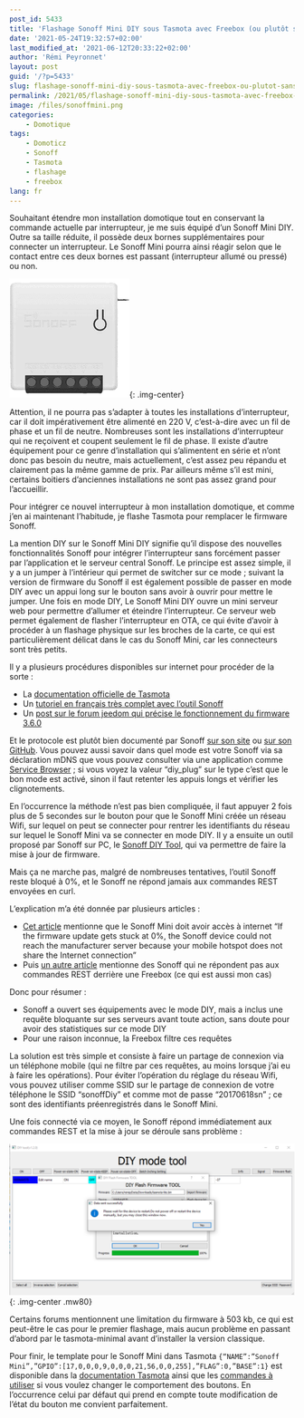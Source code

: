 ```yaml
---
post_id: 5433
title: 'Flashage Sonoff Mini DIY sous Tasmota avec Freebox (ou plutôt sans)'
date: '2021-05-24T19:32:57+02:00'
last_modified_at: '2021-06-12T20:33:22+02:00'
author: 'Rémi Peyronnet'
layout: post
guid: '/?p=5433'
slug: flashage-sonoff-mini-diy-sous-tasmota-avec-freebox-ou-plutot-sans
permalink: /2021/05/flashage-sonoff-mini-diy-sous-tasmota-avec-freebox-ou-plutot-sans/
image: /files/sonoffmini.png
categories:
    - Domotique
tags:
    - Domoticz
    - Sonoff
    - Tasmota
    - flashage
    - freebox
lang: fr
---
```


Souhaitant étendre mon installation domotique tout en conservant la commande actuelle par interrupteur, je me suis équipé d’un Sonoff Mini DIY. Outre sa taille réduite, il possède deux bornes supplémentaires pour connecter un interrupteur. Le Sonoff Mini pourra ainsi réagir selon que le contact entre ces deux bornes est passant (interrupteur allumé ou pressé) ou non.

![](/files/sonoffmini.png){: .img-center}

Attention, il ne pourra pas s’adapter à toutes les installations d’interrupteur, car il doit impérativement être alimenté en 220 V, c’est-à-dire avec un fil de phase et un fil de neutre. Nombreuses sont les installations d’interrupteur qui ne reçoivent et coupent seulement le fil de phase. Il existe d’autre équipement pour ce genre d’installation qui s’alimentent en série et n’ont donc pas besoin du neutre, mais actuellement, c’est assez peu répandu et clairement pas la même gamme de prix. Par ailleurs même s’il est mini, certains boitiers d’anciennes installations ne sont pas assez grand pour l’accueillir.

Pour intégrer ce nouvel interrupteur à mon installation domotique, et comme j’en ai maintenant l’habitude, je flashe Tasmota pour remplacer le firmware Sonoff.

La mention DIY sur le Sonoff Mini DIY signifie qu’il dispose des nouvelles fonctionnalités Sonoff pour intégrer l’interrupteur sans forcément passer par l’application et le serveur central Sonoff. Le principe est assez simple, il y a un jumper à l’intérieur qui permet de switcher sur ce mode ; suivant la version de firmware du Sonoff il est également possible de passer en mode DIY avec un appui long sur le bouton sans avoir à ouvrir pour mettre le jumper. Une fois en mode DIY, Le Sonoff Mini DIY ouvre un mini serveur web pour permettre d’allumer et éteindre l’interrupteur. Ce serveur web permet également de flasher l’interrupteur en OTA, ce qui évite d’avoir à procéder à un flashage physique sur les broches de la carte, ce qui est particulièrement délicat dans le cas du Sonoff Mini, car les connecteurs sont très petits.

Il y a plusieurs procédures disponibles sur internet pour procéder de la sorte :

- La [documentation officielle de Tasmota](https://tasmota.github.io/docs/Sonoff-DIY/)
- Un [tutoriel en français très complet avec l’outil Sonoff](https://www.nextdom.org/forum/projets-divers/tuto-flash-sonoff-mini-sous-tasmota/)
- Un [post sur le forum jeedom qui précise le fonctionnement du firmware 3.6.0](http://jeedom.sigalou-domotique.fr/sonoff-diy-depuis-firmware-3-6-0)

Et le protocole est plutôt bien documenté par Sonoff [sur son site](http://developers.sonoff.tech/sonoff-diy-mode-api-protocol.html#Device-mDNS-Service-Info-Publish-Process) ou [sur son GitHub](https://github.com/itead/Sonoff_Devices_DIY_Tools/blob/master/SONOFF%20DIY%20MODE%20Protocol%20Doc%20v2.0%20Doc.pdf). Vous pouvez aussi savoir dans quel mode est votre Sonoff via sa déclaration mDNS que vous pouvez consulter via une application comme [Service Browser](https://play.google.com/store/apps/details?id=com.druk.servicebrowser&hl=fr&gl=US) ; si vous voyez la valeur “diy\_plug” sur le type c’est que le bon mode est activé, sinon il faut retenter les appuis longs et vérifier les clignotements.

En l’occurrence la méthode n’est pas bien compliquée, il faut appuyer 2 fois plus de 5 secondes sur le bouton pour que le Sonoff Mini créée un réseau Wifi, sur lequel on peut se connecter pour rentrer les identifiants du réseau sur lequel le Sonoff Mini va se connecter en mode DIY. Il y a ensuite un outil proposé par Sonoff sur PC, le [Sonoff DIY Tool](https://github.com/itead/Sonoff_Devices_DIY_Tools/tree/master/tool), qui va permettre de faire la mise à jour de firmware.

Mais ça ne marche pas, malgré de nombreuses tentatives, l’outil Sonoff reste bloqué à 0%, et le Sonoff ne répond jamais aux commandes REST envoyées en curl.

L’explication m’a été donnée par plusieurs articles :

- [Cet article](https://www.reddit.com/r/homeassistant/comments/di4mrk/guide_howto_flash_the_sonoff_mini_with_tasmota/) mentionne que le Sonoff Mini doit avoir accès à internet “If the firmware update gets stuck at 0%, the Sonoff device could not reach the manufacturer server because your mobile hotspot does not share the Internet connection”
- Puis [un autre article](https://support.itead.cc/support/discussions/topics/11000033736) mentionne des Sonoff qui ne répondent pas aux commandes REST derrière une Freebox (ce qui est aussi mon cas)

Donc pour résumer :

- Sonoff a ouvert ses équipements avec le mode DIY, mais a inclus une requête bloquante sur ses serveurs avant toute action, sans doute pour avoir des statistiques sur ce mode DIY
- Pour une raison inconnue, la Freebox filtre ces requêtes

La solution est très simple et consiste à faire un partage de connexion via un téléphone mobile (qui ne filtre par ces requêtes, au moins lorsque j’ai eu à faire les opérations). Pour éviter l’opération du réglage du réseau Wifi, vous pouvez utiliser comme SSID sur le partage de connexion de votre téléphone le SSID “sonoffDiy” et comme mot de passe “20170618sn” ; ce sont des identifiants préenregistrés dans le Sonoff Mini.

Une fois connecté via ce moyen, le Sonoff répond immédiatement aux commandes REST et la mise à jour se déroule sans problème :

![](/files/2021-05-24-141708-Sonoff-Mini-Flashage-Tasmota-3.png){: .img-center .mw80}

Certains forums mentionnent une limitation du firmware à 503 kb, ce qui est peut-être le cas pour le premier flashage, mais aucun problème en passant d’abord par le tasmota-minimal avant d’installer la version classique.

Pour finir, le template pour le Sonoff Mini dans Tasmota `{“NAME”:”Sonoff Mini”,”GPIO”:[17,0,0,0,9,0,0,0,21,56,0,0,255],”FLAG”:0,”BASE”:1}` est disponible dans la [documentation Tasmota](https://templates.blakadder.com/sonoff_mini.html) ainsi que les [commandes à utiliser](https://tasmota.github.io/docs/Buttons-and-Switches/) si vous voulez changer le comportement des boutons. En l’occurrence celui par défaut qui prend en compte toute modification de l’état du bouton me convient parfaitement.